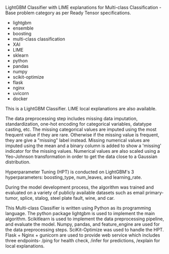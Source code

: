 LightGBM Classifier with LIME explanations for Multi-class Classification - Base problem category as per Ready Tensor specifications.

- lightgbm
- ensemble
- boosting
- multi-class classification
- XAI
- LIME
- sklearn
- python
- pandas
- numpy
- scikit-optimize
- flask
- nginx
- uvicorn
- docker

This is a LightGBM Classifier. LIME local explanations are also available.

The data preprocessing step includes missing data imputation, standardization, one-hot encoding for categorical variables, datatype casting, etc. The missing categorical values are imputed using the most frequent value if they are rare. Otherwise if the missing value is frequent, they are give a "missing" label instead. Missing numerical values are imputed using the mean and a binary column is added to show a 'missing' indicator for the missing values. Numerical values are also scaled using a Yeo-Johnson transformation in order to get the data close to a Gaussian distribution.

Hyperparameter Tuning (HPT) is conducted on LightGBM's 3 hyperparameters: boosting_type, num_leaves, and learning_rate.

During the model development process, the algorithm was trained and evaluated on a variety of publicly available datasets such as email primary-tumor, splice, stalog, steel plate fault, wine, and car.

This Multi-class Classifier is written using Python as its programming language. The python package lightgbm is used to implement the main algorithm. Scikitlearn is used to implement the data preprocessing pipeline, and evaluate the model. Numpy, pandas, and feature_engine are used for the data preprocessing steps. SciKit-Optimize was used to handle the HPT. Flask + Nginx + gunicorn are used to provide web service which includes three endpoints- /ping for health check, /infer for predictions, /explain for local explanations.
